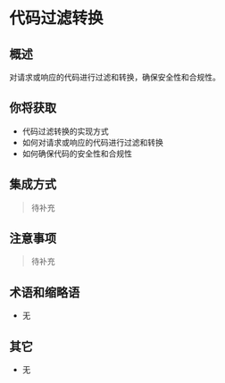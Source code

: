 # 代码过滤转换

## 概述

对请求或响应的代码进行过滤和转换，确保安全性和合规性。

## 你将获取

- 代码过滤转换的实现方式
- 如何对请求或响应的代码进行过滤和转换
- 如何确保代码的安全性和合规性


## 集成方式

> 待补充

## 注意事项

> 待补充

## 术语和缩略语

- 无

## 其它

- 无
